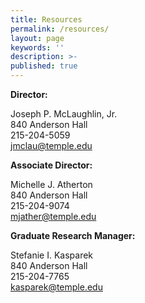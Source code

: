 ```yaml
---
title: Resources
permalink: /resources/
layout: page
keywords: ''
description: >-
published: true
---
```

**Director:**

Joseph P. McLaughlin, Jr.<br>
840 Anderson Hall<br>
215-204-5059<br>
[jmclau@temple.edu](mailto:jmclau@temple.edu)<br>

**Associate Director:**

Michelle J. Atherton<br>
840 Anderson Hall<br>
215-204-9074<br>
[mjather@temple.edu](mailto:mjather@temple.edu)<br>

**Graduate Research Manager:**

Stefanie I. Kasparek<br>
840 Anderson Hall<br>
215-204-7765<br>
[kasparek@temple.edu](mailto:kasparek@temple.edu)<br>
